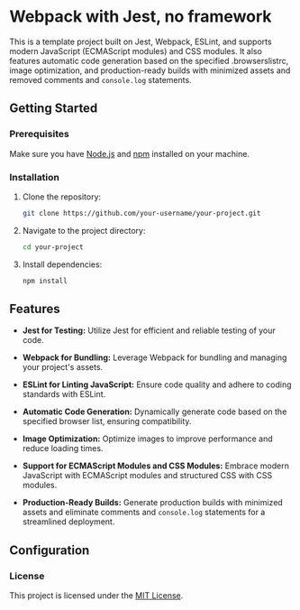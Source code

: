 # Webpack with Jest, no framework

This is a template project built on Jest, Webpack, ESLint, and supports modern JavaScript (ECMAScript modules) and CSS modules. It also features automatic code generation based on the specified .browserslistrc, image optimization, and production-ready builds with minimized assets and removed comments and `console.log` statements.

## Getting Started

### Prerequisites

Make sure you have [Node.js](https://nodejs.org/) and [npm](https://www.npmjs.com/) installed on your machine.

### Installation

1. Clone the repository:

    ```bash
    git clone https://github.com/your-username/your-project.git
    ```

2. Navigate to the project directory:

    ```bash
    cd your-project
    ```

3. Install dependencies:

    ```bash
    npm install
    ```
## Features

- **Jest for Testing:** Utilize Jest for efficient and reliable testing of your code.

- **Webpack for Bundling:** Leverage Webpack for bundling and managing your project's assets.

- **ESLint for Linting JavaScript:** Ensure code quality and adhere to coding standards with ESLint.

- **Automatic Code Generation:** Dynamically generate code based on the specified browser list, ensuring compatibility.

- **Image Optimization:** Optimize images to improve performance and reduce loading times.

- **Support for ECMAScript Modules and CSS Modules:** Embrace modern JavaScript with ECMAScript modules and structured CSS with CSS modules.

- **Production-Ready Builds:** Generate production builds with minimized assets and eliminate comments and `console.log` statements for a streamlined deployment.

## Configuration

### License

This project is licensed under the [MIT License](LICENSE).